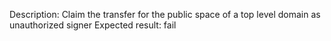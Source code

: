 Description: Claim the transfer for the public space of a top level domain as unauthorized signer
Expected result: fail